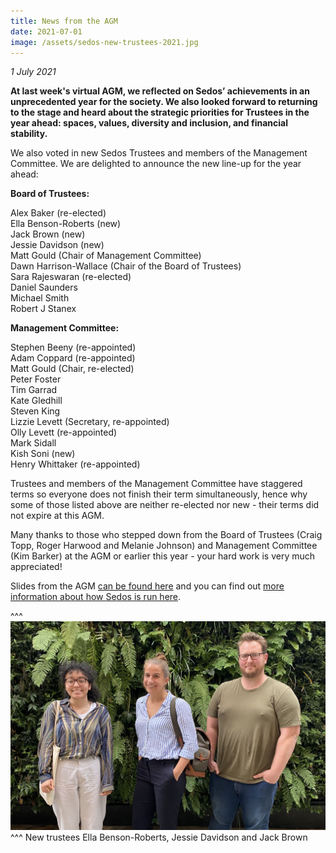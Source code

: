 ```yaml
---
title: News from the AGM
date: 2021-07-01
image: /assets/sedos-new-trustees-2021.jpg
---
```

*1 July 2021*

**At last week's virtual AGM, we reflected on Sedos’ achievements in an unprecedented year for the society. We also looked forward to returning to the stage and heard about the strategic priorities for Trustees in the year ahead: spaces, values, diversity and inclusion, and financial stability.**

We also voted in new Sedos Trustees and members of the Management Committee. We are delighted to announce the new line-up for the year ahead:

**Board of Trustees:**

Alex Baker (re-elected)\
Ella Benson-Roberts (new)\
Jack Brown (new)\
Jessie Davidson (new)\
Matt Gould (Chair of Management Committee)\
Dawn Harrison-Wallace (Chair of the Board of Trustees)\
Sara Rajeswaran (re-elected)\
Daniel Saunders\
Michael Smith\
Robert J Stanex

**Management Committee:**

Stephen Beeny (re-appointed)\
Adam Coppard (re-appointed)\
Matt Gould (Chair, re-elected)\
Peter Foster \
Tim Garrad\
Kate Gledhill\
Steven King\
Lizzie Levett (Secretary, re-appointed)\
Olly Levett (re-appointed)\
Mark Sidall\
Kish Soni (new)\
Henry Whittaker (re-appointed)

Trustees and members of the Management Committee have staggered terms so everyone does not finish their term simultaneously, hence why some of those listed above are neither re-elected nor new - their terms did not expire at this AGM.

Many thanks to those who stepped down from the Board of Trustees (Craig Topp, Roger Harwood and Melanie Johnson) and Management Committee (Kim Barker) at the AGM or earlier this year - your hard work is very much appreciated!

Slides from the AGM [can be found here](https://drive.google.com/file/d/1rIUzosugaYjIY3rSV59TNhXoRsysm1S8/view?usp=sharing) and you can find out [more information about how Sedos is run here](https://sedos.co.uk/about/how-we-operate).

^^^
![](/assets/sedos-new-trustees-2021.jpg)
^^^ New trustees Ella Benson-Roberts, Jessie Davidson and Jack Brown

